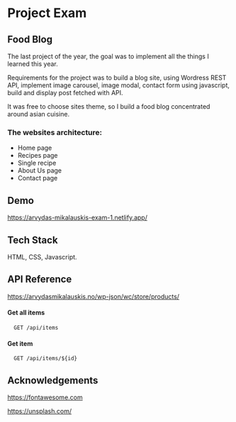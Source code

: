 
# Project Exam

<h2> Food Blog </h2>

The last project of the year, the goal was to implement all the things I learned this year. 

Requirements for the project was to build a blog site, using Wordress REST API, implement image carousel, image modal, contact form using javascript, build and display post fetched with API.

 It was free to choose sites theme, so I build a food blog concentrated around asian cuisine. 

<h3><strong>The websites architecture:</strong></h3>

<ul>
    <li>Home page</li>
    <li>Recipes page</li>
    <li>Single recipe</li>
    <li>About Us page</li>
    <li>Contact page</li>
</ul>


## Demo

https://arvydas-mikalauskis-exam-1.netlify.app/


## Tech Stack

HTML, CSS, Javascript. 


## API Reference

https://arvydasmikalauskis.no/wp-json/wc/store/products/

#### Get all items

```http
  GET /api/items
```



#### Get item

```http
  GET /api/items/${id}
```




## Acknowledgements

https://fontawesome.com

https://unsplash.com/

